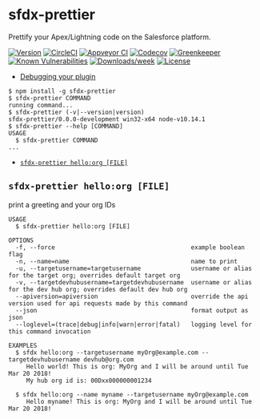 sfdx-prettier
=============

Prettify your Apex/Lightning code on the Salesforce platform.

[![Version](https://img.shields.io/npm/v/sfdx-prettier.svg)](https://npmjs.org/package/sfdx-prettier)
[![CircleCI](https://circleci.com/gh/dangmai/sfdx-prettier/tree/master.svg?style=shield)](https://circleci.com/gh/dangmai/sfdx-prettier/tree/master)
[![Appveyor CI](https://ci.appveyor.com/api/projects/status/github/dangmai/sfdx-prettier?branch=master&svg=true)](https://ci.appveyor.com/project/heroku/sfdx-prettier/branch/master)
[![Codecov](https://codecov.io/gh/dangmai/sfdx-prettier/branch/master/graph/badge.svg)](https://codecov.io/gh/dangmai/sfdx-prettier)
[![Greenkeeper](https://badges.greenkeeper.io/dangmai/sfdx-prettier.svg)](https://greenkeeper.io/)
[![Known Vulnerabilities](https://snyk.io/test/github/dangmai/sfdx-prettier/badge.svg)](https://snyk.io/test/github/dangmai/sfdx-prettier)
[![Downloads/week](https://img.shields.io/npm/dw/sfdx-prettier.svg)](https://npmjs.org/package/sfdx-prettier)
[![License](https://img.shields.io/npm/l/sfdx-prettier.svg)](https://github.com/dangmai/sfdx-prettier/blob/master/package.json)

<!-- toc -->
* [Debugging your plugin](#debugging-your-plugin)
<!-- tocstop -->
<!-- install -->
<!-- usage -->
```sh-session
$ npm install -g sfdx-prettier
$ sfdx-prettier COMMAND
running command...
$ sfdx-prettier (-v|--version|version)
sfdx-prettier/0.0.0-development win32-x64 node-v10.14.1
$ sfdx-prettier --help [COMMAND]
USAGE
  $ sfdx-prettier COMMAND
...
```
<!-- usagestop -->
<!-- commands -->
* [`sfdx-prettier hello:org [FILE]`](#sfdx-prettier-helloorg-file)

## `sfdx-prettier hello:org [FILE]`

print a greeting and your org IDs

```
USAGE
  $ sfdx-prettier hello:org [FILE]

OPTIONS
  -f, --force                                      example boolean flag
  -n, --name=name                                  name to print
  -u, --targetusername=targetusername              username or alias for the target org; overrides default target org
  -v, --targetdevhubusername=targetdevhubusername  username or alias for the dev hub org; overrides default dev hub org
  --apiversion=apiversion                          override the api version used for api requests made by this command
  --json                                           format output as json
  --loglevel=(trace|debug|info|warn|error|fatal)   logging level for this command invocation

EXAMPLES
  $ sfdx hello:org --targetusername myOrg@example.com --targetdevhubusername devhub@org.com
     Hello world! This is org: MyOrg and I will be around until Tue Mar 20 2018!
     My hub org id is: 00Dxx000000001234
  
  $ sfdx hello:org --name myname --targetusername myOrg@example.com
     Hello myname! This is org: MyOrg and I will be around until Tue Mar 20 2018!
```

<!-- commandsstop -->
